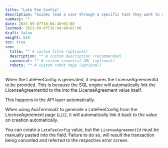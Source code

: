 ```yaml
---
title: "Late Fee Config"
description: "Guides lead a user through a specific task they want to accomplish, often with a sequence of steps."
summary: ""
date: 2023-09-07T16:04:48+02:00
lastmod: 2023-09-07T16:04:48+02:00
draft: false
weight: 810
toc: true
seo:
  title: "" # custom title (optional)
  description: "" # custom description (recommended)
  canonical: "" # custom canonical URL (optional)
  robots: "" # custom robot tags (optional)
---
```


When the LateFeeConfig is generated, it requires the LicenseAgreementId to be provided. This is because the SQL engine will automatically link the LicenseAgreementId to the into the LicenseAgreement value itself.

This happens in the API layer automatically.

When using AvaTerminal2 to generate a LateFeeConfig from the LicenseAgreement page (`LIC`), it will automatically link it back to the value on creation automatically.

You can create a `LateFeeConfig` value, but the `LicenseAgreementId` must be manually pasted into the field. Failure to do so, will result the transaction being cancelled and referred to the respective error screen.
